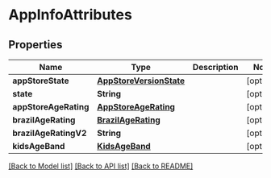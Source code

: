 # AppInfoAttributes

## Properties
Name | Type | Description | Notes
------------ | ------------- | ------------- | -------------
**appStoreState** | [**AppStoreVersionState**](AppStoreVersionState.md) |  | [optional] 
**state** | **String** |  | [optional] 
**appStoreAgeRating** | [**AppStoreAgeRating**](AppStoreAgeRating.md) |  | [optional] 
**brazilAgeRating** | [**BrazilAgeRating**](BrazilAgeRating.md) |  | [optional] 
**brazilAgeRatingV2** | **String** |  | [optional] 
**kidsAgeBand** | [**KidsAgeBand**](KidsAgeBand.md) |  | [optional] 

[[Back to Model list]](../README.md#documentation-for-models) [[Back to API list]](../README.md#documentation-for-api-endpoints) [[Back to README]](../README.md)


